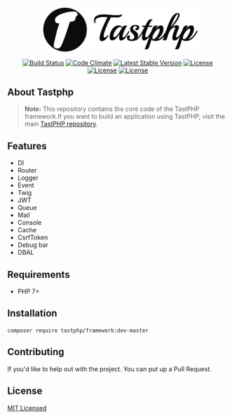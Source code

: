<p align="center">
    <img height="70%" width="70%" src="https://raw.githubusercontent.com/tastphp-lab/assets/master/logo/tastphp-logo-big.png">
</p>

<p align="center">
<a href="https://travis-ci.org/tastphp/framework"><img src="https://api.travis-ci.org/tastphp/framework.svg?branch=master" alt="Build Status"></a>
<a href="https://codeclimate.com/github/tastphp/framework"><img src="https://codeclimate.com/github/tastphp/framework/badges/gpa.svg" alt="Code Climate"></a>
<a href="https://packagist.org/packages/tastphp/framework"><img src="https://poser.pugx.org/tastphp/framework/v/stable" alt="Latest Stable Version"></a>
 <a href="https://img.shields.io/badge/support-psr7-brightgreen.svg"><img src="https://img.shields.io/badge/support-psr7-brightgreen.svg" alt="License"></a>
 <a href="https://img.shields.io/badge/support-psr11-brightgreen.svg"><img src="https://img.shields.io/badge/support-psr11-brightgreen.svg" alt="License"></a>
<a href="https://packagist.org/packages/tastphp/framework"><img src="https://poser.pugx.org/tastphp/framework/license" alt="License"></a>

</p>

## About Tastphp
>  **Note:** This repository contains the core code of the TastPHP framework.If you want to build an application using TastPHP, visit the main [TastPHP repository](https://github.com/tastphp/tastphp).

## Features

* DI
* Router
* Logger
* Event
* Twig
* JWT
* Queue
* Mail
* Console
* Cache
* CsrfToken
* Debug bar
* DBAL

## Requirements

  * PHP 7+


## Installation

```
composer require tastphp/framework:dev-master
```

## Contributing
If you'd like to help out with the project. You can put up a Pull Request.

## License
[MIT Licensed](http://www.opensource.org/licenses/MIT)
